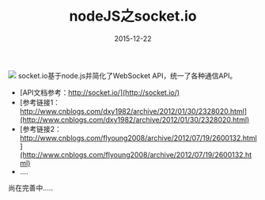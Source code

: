 ﻿---
layout : post
title : "nodeJS之socket.io"
category : 编程
duoshuo: true
date : 2015-12-22
tags : socket.io
---

![](http://atinux.developpez.com/tutoriels/javascript/utiliser-socket-io/images/socket-io.jpg)
socket.io基于node.js并简化了WebSocket API，统一了各种通信API。

* [API文档参考：http://socket.io/](http://socket.io/)
* [参考链接1：http://www.cnblogs.com/dxy1982/archive/2012/01/30/2328020.html](http://www.cnblogs.com/dxy1982/archive/2012/01/30/2328020.html)
* [参考链接2：http://www.cnblogs.com/flyoung2008/archive/2012/07/19/2600132.html](http://www.cnblogs.com/flyoung2008/archive/2012/07/19/2600132.html)
* ....

<!-- more -->

尚在完善中.....
   
